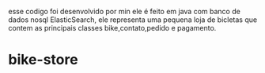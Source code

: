 esse codigo foi desenvolvido por min ele é feito em java com banco de dados nosql ElasticSearch, ele representa uma pequena loja de bicletas que contem as principais classes bike,contato,pedido e pagamento. 

# bike-store

